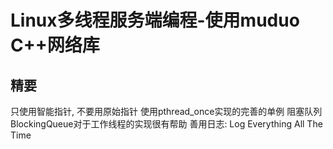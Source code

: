 # Linux多线程服务端编程-使用muduo C++网络库
## 精要
只使用智能指针, 不要用原始指针
使用pthread_once实现的完善的单例
阻塞队列BlockingQueue对于工作线程的实现很有帮助
善用日志: Log Everything All The Time

